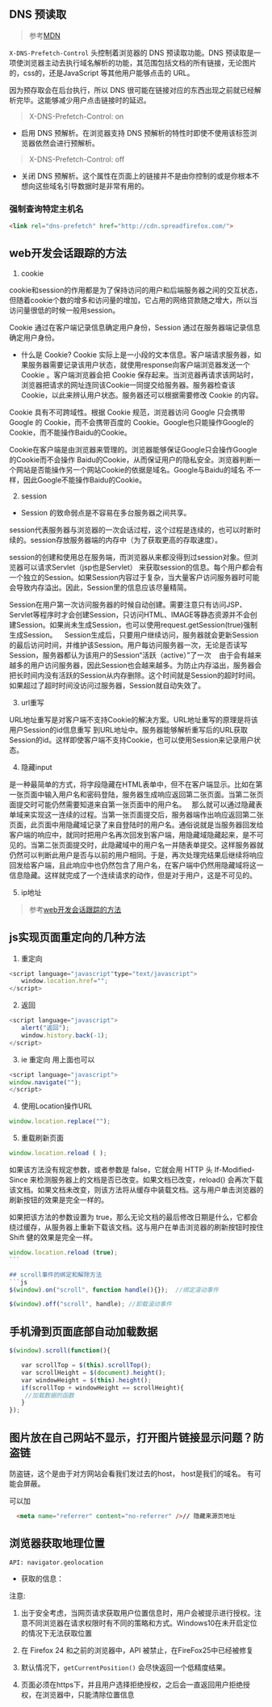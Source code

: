 ## DNS 预读取

> 参考[MDN](https://developer.mozilla.org/zh-CN/docs/Controlling_DNS_prefetching)

`X-DNS-Prefetch-Control` 头控制着浏览器的 DNS 预读取功能。DNS 预读取是一项使浏览器主动去执行域名解析的功能，其范围包括文档的所有链接，无论图片的，css的，还是JavaScript 等其他用户能够点击的 URL。

因为预存取会在后台执行，所以 DNS 很可能在链接对应的东西出现之前就已经解析完毕。这能够减少用户点击链接时的延迟。
>X-DNS-Prefetch-Control: on
* 启用 DNS 预解析。在浏览器支持 DNS 预解析的特性时即使不使用该标签浏览器依然会进行预解析。
>X-DNS-Prefetch-Control: off
* 关闭 DNS 预解析。这个属性在页面上的链接并不是由你控制的或是你根本不想向这些域名引导数据时是非常有用的。

### 强制查询特定主机名
```html
<link rel="dns-prefetch" href="http://cdn.spreadfirefox.com/">
```

## web开发会话跟踪的方法

1. cookie

cookie和session的作用都是为了保持访问的用户和后端服务器之间的交互状态，但随着cookie个数的增多和访问量的增加，它占用的网络贷款随之增大，所以当访问量很低的时候一般用session。

Cookie 通过在客户端记录信息确定用户身份，Session 通过在服务器端记录信息确定用户身份。

* 什么是 Cookie?
Cookie 实际上是一小段的文本信息。客户端请求服务器，如果服务器需要记录该用户状态，就使用response向客户端浏览器发送一个 Cookie 。客户端浏览器会把 Cookie 保存起来。当浏览器再请求该网站时，浏览器把请求的网址连同该Cookie一同提交给服务器。服务器检查该 Cookie，以此来辨认用户状态。服务器还可以根据需要修改 Cookie 的内容。

Cookie 具有不可跨域性。根据 Cookie 规范，浏览器访问 Google 只会携带 Google 的 Cookie，而不会携带百度的 Cookie。Google也只能操作Google的Cookie，而不能操作Baidu的Cookie。

Cookie在客户端是由浏览器来管理的。浏览器能够保证Google只会操作Google的Cookie而不会操作 Baidu的Cookie，从而保证用户的隐私安全。浏览器判断一个网站是否能操作另一个网站Cookie的依据是域名。Google与Baidu的域名 不一样，因此Google不能操作Baidu的Cookie。

2. session
* Session 的致命弱点是不容易在多台服务器之间共享。

session代表服务器与浏览器的一次会话过程，这个过程是连续的，也可以时断时续的。session存放服务器端的内存中（为了获取更高的存取速度）。   

session的创建和使用总在服务端，而浏览器从来都没得到过session对象。但浏览器可以请求Servlet（jsp也是Servlet） 来获取session的信息。每个用户都会有一个独立的Session。如果Session内容过于复杂，当大量客户访问服务器时可能会导致内存溢出。因此，Session里的信息应该尽量精简。 

Session在用户第一次访问服务器的时候自动创建。需要注意只有访问JSP、Servlet等程序时才会创建Session，只访问HTML、IMAGE等静态资源并不会创建Session。如果尚未生成Session，也可以使用request.getSession(true)强制生成Session。 
 
Session生成后，只要用户继续访问，服务器就会更新Session的最后访问时间，并维护该Session。用户每访问服务器一次，无论是否读写Session，服务器都认为该用户的Session“活跃（active）”了一次   
由于会有越来越多的用户访问服务器，因此Session也会越来越多。为防止内存溢出，服务器会把长时间内没有活跃的Session从内存删除。这个时间就是Session的超时时间。如果超过了超时时间没访问过服务器，Session就自动失效了。

3. url重写   

URL地址重写是对客户端不支持Cookie的解决方案。URL地址重写的原理是将该用户Session的id信息重写 到URL地址中。服务器能够解析重写后的URL获取Session的id。这样即使客户端不支持Cookie，也可以使用Session来记录用户状态。

4. 隐藏input     

是一种最简单的方式，将字段隐藏在HTML表单中，但不在客户端显示。比如在第一张页面中输入用户名和密码登陆，服务器生成响应返回第二张页面。当第二张页面提交时可能仍然需要知道来自第一张页面中的用户名。   那么就可以通过隐藏表单域来实现这一连续的过程。当第一张页面提交后，服务器端作出响应返回第二张页面，此页面中用隐藏域记录了来自登陆时的用户名。通俗说就是当服务器回发给客户端的响应中，就同时把用户名再次回发到客户端，用隐藏域隐藏起来，是不可见的。当第二张页面提交时，此隐藏域中的用户名一并随表单提交。这样服务器就仍然可以判断此用户是否与以前的用户相同。于是，再次处理完结果后继续将响应回发给客户端，且此响应中也仍然包含了用户名，在客户端中仍然用隐藏域将这一信息隐藏。这样就完成了一个连续请求的动作，但是对于用户，这是不可见的。

5. ip地址



> 参考[web开发会话跟踪的方法](https://www.jianshu.com/p/be8ee69ca651)


## js实现页面重定向的几种方法
1. 重定向
```js
<script language="javascript"type="text/javascript">
　　window.location.href="";
</script>
 ```

2. 返回
 ```js
<script language="javascript">
　　alert("返回");
　　window.history.back(-1);
</script>
 ```

3. ie 重定向 用上面也可以
```js
<script language="javascript">
window.navigate("");
</script>
```

4. 使用Location操作URL
```js
window.location.replace("");
```

5. 重载刷新页面
```js
window.location.reload ( );
```

如果该方法没有规定参数，或者参数是 false，它就会用 HTTP 头 If-Modified-Since 来检测服务器上的文档是否已改变。如果文档已改变，reload() 会再次下载该文档。如果文档未改变，则该方法将从缓存中装载文档。这与用户单击浏览器的刷新按钮的效果是完全一样的。

如果把该方法的参数设置为 true，那么无论文档的最后修改日期是什么，它都会绕过缓存，从服务器上重新下载该文档。这与用户在单击浏览器的刷新按钮时按住 Shift 健的效果是完全一样。
```js
window.location.reload (true); 
``` 

## scroll事件的绑定和解除方法
```js
$(window).on("scroll", function handle(){});  //绑定滚动事件

$(window).off("scroll", handle); //卸载滚动事件
```

## 手机滑到页面底部自动加载数据

```js
$(window).scroll(function(){

　　var scrollTop = $(this).scrollTop();
　　var scrollHeight = $(document).height();
　　var windowHeight = $(this).height();
　　if(scrollTop + windowHeight == scrollHeight){
　　 //加载数据的函数
　　}
});
```

## 图片放在自己网站不显示，打开图片链接显示问题？防盗链

  防盗链，这个是由于对方网站会看我们发过去的host， host是我们的域名。 有可能会屏蔽。

  可以加
```html
  <meta name="referrer" content="no-referrer" />// 隐藏来源页地址
```

## 浏览器获取地理位置
`API: navigator.geolocation`
* 获取的信息：

注意:

1. 出于安全考虑，当网页请求获取用户位置信息时，用户会被提示进行授权。注意不同浏览器在请求权限时有不同的策略和方式。Windows10在未开启定位的情况下无法获取位置

2. 在 Firefox 24 和之前的浏览器中，API 被禁止，在FireFox25中已经被修复

3. 默认情况下，`getCurrentPosition()` 会尽快返回一个低精度结果。

4. 页面必须在https下，并且用户选择拒绝授权，之后会一直返回用户拒绝授权，在浏览器中，只能清除位置信息


